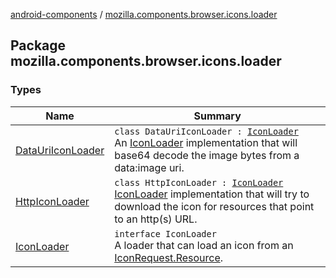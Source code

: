 [android-components](../index.md) / [mozilla.components.browser.icons.loader](./index.md)

## Package mozilla.components.browser.icons.loader

### Types

| Name | Summary |
|---|---|
| [DataUriIconLoader](-data-uri-icon-loader/index.md) | `class DataUriIconLoader : `[`IconLoader`](-icon-loader/index.md)<br>An [IconLoader](-icon-loader/index.md) implementation that will base64 decode the image bytes from a data:image uri. |
| [HttpIconLoader](-http-icon-loader/index.md) | `class HttpIconLoader : `[`IconLoader`](-icon-loader/index.md)<br>[IconLoader](-icon-loader/index.md) implementation that will try to download the icon for resources that point to an http(s) URL. |
| [IconLoader](-icon-loader/index.md) | `interface IconLoader`<br>A loader that can load an icon from an [IconRequest.Resource](../mozilla.components.browser.icons/-icon-request/-resource/index.md). |
